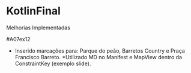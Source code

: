 # KotlinFinal

Melhorias Implementadas

#A07ex12
- Inserido marcações para: Parque do peão, Barretos Country e Praça Francisco Barreto.
*Utilizado MD no Manifest e MapView dentro da ConstraintKey (exemplo slide).
